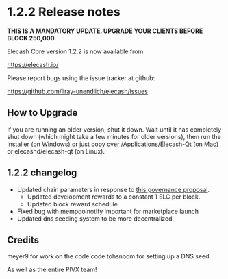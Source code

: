 1.2.2 Release notes
====================

**THIS IS A MANDATORY UPDATE. UPGRADE YOUR CLIENTS BEFORE BLOCK 250,000.**

Elecash Core version 1.2.2 is now available from:

  https://elecash.io/

Please report bugs using the issue tracker at github:

  https://github.com/liray-unendlich/elecash/issues


How to Upgrade
--------------

If you are running an older version, shut it down. Wait until it has completely
shut down (which might take a few minutes for older versions), then run the
installer (on Windows) or just copy over /Applications/Elecash-Qt (on Mac) or
elecashd/elecash-qt (on Linux).


1.2.2 changelog
----------------

- Updated chain parameters in response to [this governance proposal](https://forum.elecash.io/t/block-reward-extension/81).
  - Updated development rewards to a constant 1 ELC per block.
  - Updated block reward schedule
- Fixed bug with mempoolnotify important for marketplace launch
- Updated dns seeding system to be more decentralized.


Credits
--------

meyer9 for work on the code code
tohsnoom for setting up a DNS seed

As well as the entire PIVX team!